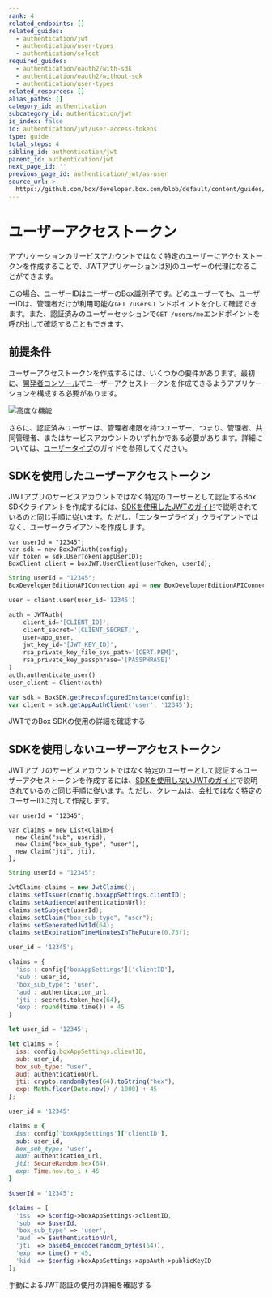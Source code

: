 ```yaml
---
rank: 4
related_endpoints: []
related_guides:
  - authentication/jwt
  - authentication/user-types
  - authentication/select
required_guides:
  - authentication/oauth2/with-sdk
  - authentication/oauth2/without-sdk
  - authentication/user-types
related_resources: []
alias_paths: []
category_id: authentication
subcategory_id: authentication/jwt
is_index: false
id: authentication/jwt/user-access-tokens
type: guide
total_steps: 4
sibling_id: authentication/jwt
parent_id: authentication/jwt
next_page_id: ''
previous_page_id: authentication/jwt/as-user
source_url: >-
  https://github.com/box/developer.box.com/blob/default/content/guides/authentication/jwt/user-access-tokens.md
---
```

# ユーザーアクセストークン

アプリケーションのサービスアカウントではなく特定のユーザーにアクセストークンを作成することで、JWTアプリケーションは別のユーザーの代理になることができます。

<Message>

この場合、ユーザーIDはユーザーのBox識別子です。どのユーザーでも、ユーザーIDは、管理者だけが利用可能な`GET /users`エンドポイントを介して確認できます。また、認証済みのユーザーセッションで`GET /users/me`エンドポイントを呼び出して確認することもできます。

</Message>

## 前提条件

ユーザーアクセストークンを作成するには、いくつかの要件があります。最初に、[開発者コンソール][devconsole]でユーザーアクセストークンを作成できるようアプリケーションを構成する必要があります。

<ImageFrame border center>

![高度な機能](./enable-user-access-tokens.png)

</ImageFrame>

さらに、認証済みユーザーは、管理者権限を持つユーザー、つまり、管理者、共同管理者、またはサービスアカウントのいずれかである必要があります。詳細については、[ユーザータイプ](g://authentication/user-types)のガイドを参照してください。

## SDKを使用したユーザーアクセストークン

JWTアプリのサービスアカウントではなく特定のユーザーとして認証するBox SDKクライアントを作成するには、[SDKを使用したJWTのガイド](g://authentication/jwt/with-sdk)で説明されているのと同じ手順に従います。ただし、「エンタープライズ」クライアントではなく、ユーザークライアントを作成します。

<Tabs>

<Tab title=".Net">

```dotnet
var userId = "12345";
var sdk = new BoxJWTAuth(config);
var token = sdk.UserToken(appUserID);
BoxClient client = boxJWT.UserClient(userToken, userId);
```

</Tab>

<Tab title="Java">

<!-- markdownlint-disable line-length -->

```java
String userId = "12345";
BoxDeveloperEditionAPIConnection api = new BoxDeveloperEditionAPIConnection.getAppUserConnection(userId, config)
```

<!-- markdownlint-enable line-length -->

</Tab>

<Tab title="Python">

```python
user = client.user(user_id='12345')

auth = JWTAuth(
    client_id='[CLIENT_ID]',
    client_secret='[CLIENT_SECRET]',
    user=app_user,
    jwt_key_id='[JWT_KEY_ID]',
    rsa_private_key_file_sys_path='[CERT.PEM]',
    rsa_private_key_passphrase='[PASSPHRASE]'
)
auth.authenticate_user()
user_client = Client(auth)
```

</Tab>

<Tab title="Node">

```js
var sdk = BoxSDK.getPreconfiguredInstance(config);
var client = sdk.getAppAuthClient('user', '12345');
```

</Tab>

</Tabs>

<CTA to="g://authentication/jwt/with-sdk">

JWTでのBox SDKの使用の詳細を確認する

</CTA>

## SDKを使用しないユーザーアクセストークン

JWTアプリのサービスアカウントではなく特定のユーザーとして認証するユーザーアクセストークンを作成するには、[SDKを使用しないJWTのガイド](g://authentication/jwt/without-sdk)で説明されているのと同じ手順に従います。ただし、クレームは、会社ではなく特定のユーザーIDに対して作成します。

<Tabs>

<Tab title=".Net">

```dotnet
var userId = "12345";

var claims = new List<Claim>{
  new Claim("sub", userid),
  new Claim("box_sub_type", "user"),
  new Claim("jti", jti),
};
```

</Tab>

<Tab title="Java">

```java
String userId = "12345";

JwtClaims claims = new JwtClaims();
claims.setIssuer(config.boxAppSettings.clientID);
claims.setAudience(authenticationUrl);
claims.setSubject(userId);
claims.setClaim("box_sub_type", "user");
claims.setGeneratedJwtId(64);
claims.setExpirationTimeMinutesInTheFuture(0.75f);
```

</Tab>

<Tab title="Python">

```python
user_id = '12345';

claims = {
  'iss': config['boxAppSettings']['clientID'],
  'sub': user_id,
  'box_sub_type': 'user',
  'aud': authentication_url,
  'jti': secrets.token_hex(64),
  'exp': round(time.time()) + 45
}
```

</Tab>

<Tab title="Node">

```js
let user_id = '12345';

let claims = {
  iss: config.boxAppSettings.clientID,
  sub: user_id,
  box_sub_type: "user",
  aud: authenticationUrl,
  jti: crypto.randomBytes(64).toString("hex"),
  exp: Math.floor(Date.now() / 1000) + 45
};
```

</Tab>

<Tab title="Ruby">

```ruby
user_id = '12345'

claims = {
  iss: config['boxAppSettings']['clientID'],
  sub: user_id,
  box_sub_type: 'user',
  aud: authentication_url,
  jti: SecureRandom.hex(64),
  exp: Time.now.to_i + 45
}
```

</Tab>

<Tab title="PHP">

```php
$userId = '12345';

$claims = [
  'iss' => $config->boxAppSettings->clientID,
  'sub' => $userId,
  'box_sub_type' => 'user',
  'aud' => $authenticationUrl,
  'jti' => base64_encode(random_bytes(64)),
  'exp' => time() + 45,
  'kid' => $config->boxAppSettings->appAuth->publicKeyID
];
```

</Tab>

</Tabs>

<CTA to="g://authentication/jwt/with-sdk">

手動によるJWT認証の使用の詳細を確認する

</CTA>

[devconsole]: https://app.box.com/developers/console
